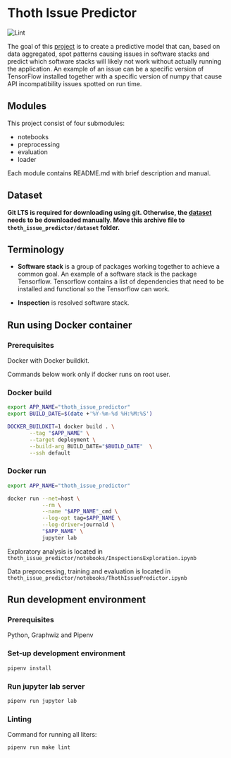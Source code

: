 # Thoth Issue Predictor

![Lint](https://github.com/TomasJani/thoth-issue-predictor/workflows/CI/badge.svg)

The goal of this [project](https://github.com/TomasJani/thoth-issue-predictor) is to create a predictive model that can, based on data aggregated, spot patterns
causing issues in software stacks and predict which software stacks will likely not work without actually
running the application. An example of an issue can be a specific version of TensorFlow installed together
with a specific version of numpy that cause API incompatibility issues spotted on run time.

## Modules

This project consist of four submodules:
 - notebooks
 - preprocessing
 - evaluation
 - loader

Each module contains README.md with brief description and manual.

## Dataset

**Git LTS is required for downloading using git. Otherwise,
the [dataset](https://github.com/TomasJani/thoth-issue-predictor/blob/main/thoth_issue_predictor/datasets/dataset.zip) needs to be downloaded manually.
Move this archive file to `thoth_issue_predictor/dataset` folder.**

## Terminology

 - **Software stack** is a group of packages working together to achieve a common goal.
An example of a software stack is the package Tensorflow. Tensorflow contains a list
of dependencies that need to be installed and functional so the Tensorflow can work.

 - **Inspection** is resolved software stack.

## Run using Docker container

### Prerequisites

Docker with Docker buildkit.

Commands below work only if docker runs on root user.

### Docker build

```bash
export APP_NAME="thoth_issue_predictor"
export BUILD_DATE=$(date +'%Y-%m-%d %H:%M:%S')

DOCKER_BUILDKIT=1 docker build . \
       --tag "$APP_NAME" \
       --target deployment \
       --build-arg BUILD_DATE="$BUILD_DATE"  \
       --ssh default
```

### Docker run

```bash
export APP_NAME="thoth_issue_predictor"

docker run --net=host \
           --rm \
           --name "$APP_NAME"_cmd \
           --log-opt tag=$APP_NAME \
           --log-driver=journald \
           "$APP_NAME" \
           jupyter lab
```

Exploratory analysis is located in `thoth_issue_predictor/notebooks/InspectionsExploration.ipynb`

Data preprocessing, training and evaluation is located in `thoth_issue_predictor/notebooks/ThothIssuePredictor.ipynb`

## Run development environment

### Prerequisites

Python, Graphwiz and Pipenv

### Set-up development environment

```bash
pipenv install
```

### Run jupyter lab server
```bash
pipenv run jupyter lab
```

### Linting

Command for running all liters:
```bash
pipenv run make lint
```
